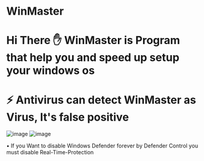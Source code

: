 # WinMaster
# Hi There ✋ WinMaster is Program that help you and speed up setup your windows os
# ⚡ Antivirus can detect WinMaster as Virus, It's false positive

![image](https://github.com/RaySoftworks/WinMaster/assets/130923455/85e76440-7876-4686-8a7c-8ffb17789f85)
![image](https://github.com/RaySoftworks/WinMaster/assets/130923455/36200f53-c9d3-4020-b06b-a367b1d7194d)



 • If you Want to disable Windows Defender forever by Defender Control you must disable Real-Time-Protection
